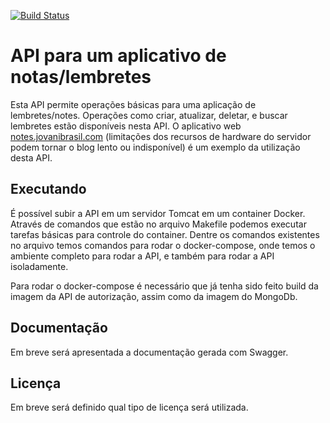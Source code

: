 [![Build Status](http://jovanibrasil.com:8085/buildStatus/icon?job=notes-api)](http://13.58.51.172:8085/job/notes-api/)

# API para um aplicativo de notas/lembretes

Esta API permite operações básicas para uma aplicação de lembretes/notes. Operações como criar, atualizar, deletar, e buscar lembretes estão disponíveis nesta API. O aplicativo web [notes.jovanibrasil.com](https://notes.jovanibrasil.com) (limitações dos recursos de hardware do servidor podem tornar o blog lento ou indisponível) é um exemplo da utilização desta API.

## Executando

É possível subir a API em um servidor Tomcat em um container Docker. Através de comandos que estão no 
arquivo Makefile podemos executar tarefas básicas para controle do container. Dentre os comandos 
existentes no arquivo temos comandos para rodar o docker-compose, onde temos o ambiente completo para
rodar a API, e também para rodar a API isoladamente.

Para rodar o docker-compose é necessário que já tenha sido feito build da imagem da API de autorização, 
assim como da imagem do MongoDb. 

## Documentação

Em breve será apresentada a documentação gerada com Swagger.

## Licença

Em breve será definido qual tipo de licença será utilizada. 



